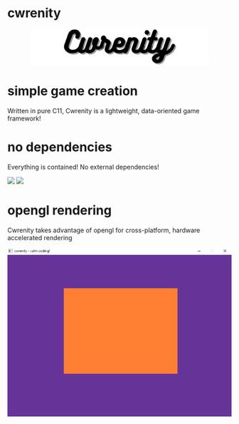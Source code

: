 # cwrenity

<p align="center">
  <img src="branding/banner.png" alt="cwrenity logo" width="80%" height="80%">
</p>

# simple game creation
Written in pure C11, Cwrenity is a lightweight, data-oriented game framework!

# no dependencies
Everything is contained! No external dependencies!

<p float="left">
  <img src="https://img.shields.io/github/license/kelestial/cwrenity?style=flat-square">
  <img src="https://img.shields.io/github/repo-size/kelestial/cwrenity?color=pink&style=flat-square"> 
</p>

# opengl rendering
Cwrenity takes advantage of opengl for cross-platform, hardware accelerated rendering

<p></p>

<kbd>
<img src="branding/screenshot_1.png" alt="opengl image">
</kbd>
